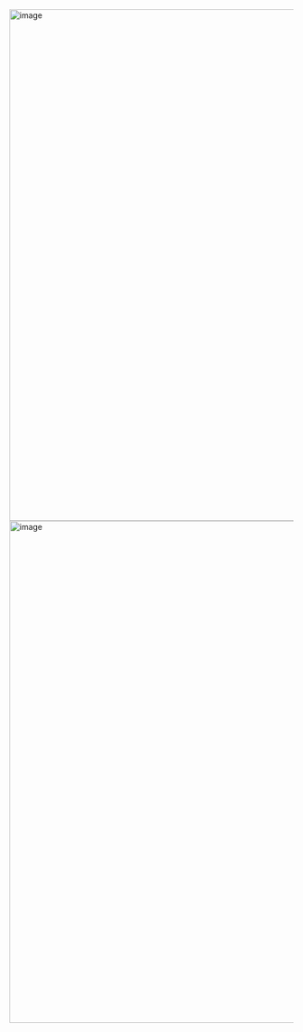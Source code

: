 <img width="1920" height="905" alt="image" src="https://github.com/user-attachments/assets/709bd00e-78ef-41c7-942f-b60eca41cb28" />
<img width="1920" height="888" alt="image" src="https://github.com/user-attachments/assets/79a706cc-e772-4232-9a12-d4694341fc79" />
